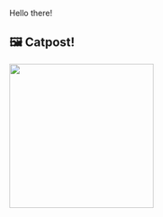 Hello there!



## 🖼️ Catpost!

<sub>
    <img src="https://cdn2.thecatapi.com/images/71m.jpg" height="256">
</sub>

